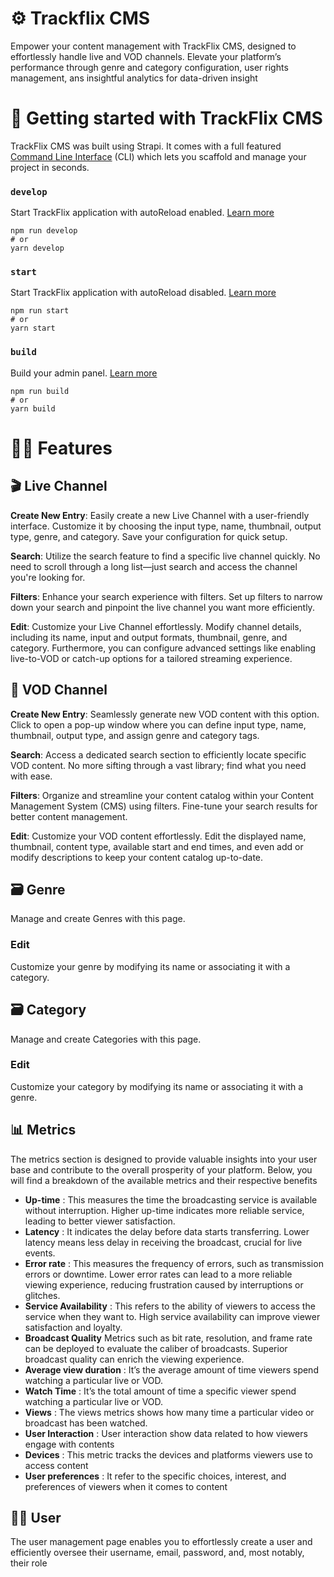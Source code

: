 # ⚙️ Trackflix CMS

Empower your content management with TrackFlix CMS, designed to effortlessly handle live and VOD channels. Elevate your platform’s performance through genre and category configuration, user rights management, ans insightful analytics for data-driven insight

# 🚀 Getting started with TrackFlix CMS

TrackFlix CMS was built using Strapi. It comes with a full featured [Command Line Interface](https://docs.strapi.io/dev-docs/cli) (CLI) which lets you scaffold and manage your project in seconds.

### `develop`

Start TrackFlix application with autoReload enabled. [Learn more](https://docs.strapi.io/dev-docs/cli#strapi-develop)

```
npm run develop
# or
yarn develop
```

### `start`

Start TrackFlix application with autoReload disabled. [Learn more](https://docs.strapi.io/dev-docs/cli#strapi-start)

```
npm run start
# or
yarn start
```

### `build`

Build your admin panel. [Learn more](https://docs.strapi.io/dev-docs/cli#strapi-build)

```
npm run build
# or
yarn build
```

# 👨‍💻 Features
## 🎬 Live Channel

**Create New Entry**: Easily create a new Live Channel with a user-friendly interface. Customize it by choosing the input type, name, thumbnail, output type, genre, and category. Save your configuration for quick setup.

**Search**: Utilize the search feature to find a specific live channel quickly. No need to scroll through a long list—just search and access the channel you're looking for.

**Filters**: Enhance your search experience with filters. Set up filters to narrow down your search and pinpoint the live channel you want more efficiently.

**Edit**: Customize your Live Channel effortlessly. Modify channel details, including its name, input and output formats, thumbnail, genre, and category. Furthermore, you can configure advanced settings like enabling live-to-VOD or catch-up options for a tailored streaming experience.

## 🎥 VOD Channel
**Create New Entry**: Seamlessly generate new VOD content with this option. Click to open a pop-up window where you can define input type, name, thumbnail, output type, and assign genre and category tags.

**Search**: Access a dedicated search section to efficiently locate specific VOD content. No more sifting through a vast library; find what you need with ease.

**Filters**: Organize and streamline your content catalog within your Content Management System (CMS) using filters. Fine-tune your search results for better content management.

**Edit**: Customize your VOD content effortlessly. Edit the displayed name, thumbnail, content type, available start and end times, and even add or modify descriptions to keep your content catalog up-to-date.


## 🗃️ Genre
Manage and create Genres with this page.
### Edit
Customize your genre by modifying its name or associating it with a category.
## 🗃️ Category
Manage and create Categories with this page.
### Edit
Customize your category by modifying its name or associating it with a genre.

## 📊 Metrics

The metrics section is designed to provide valuable insights into your user base and contribute to the overall prosperity of your platform. Below, you will find a breakdown of the available metrics and their respective benefits
* **Up-time** : 
This measures the time the broadcasting service is available without interruption. Higher up-time indicates more reliable service, leading to better viewer satisfaction.
* **Latency** :
It indicates the delay before data starts transferring. Lower latency means less delay in receiving the broadcast, crucial for live events.
* **Error rate** :
This measures the frequency of errors, such as transmission errors or downtime. Lower error rates can lead to a more reliable viewing experience, reducing frustration caused by interruptions or glitches.
* **Service Availability** :
This refers to the ability of viewers to access the service when they want to. High service availability can improve viewer satisfaction and loyalty.
* **Broadcast Quality**
Metrics such as bit rate, resolution, and frame rate can be deployed to evaluate the caliber of broadcasts. Superior broadcast quality can enrich the viewing experience.
* **Average view duration** :
It’s the average amount of time viewers spend watching a particular live or VOD. 
* **Watch Time** : 
It’s the total amount of time a specific viewer spend watching a particular live or VOD.
* **Views** : 
The views metrics shows how many time a particular video or broadcast has been watched.
* **User Interaction** :
User interaction show data related to how viewers engage with contents
* **Devices** :
This metric tracks the devices and platforms viewers use to access content
* **User preferences** :
It refer to the specific choices, interest, and preferences of viewers when it comes to content

## 👩‍💻 User

The user management page enables you to effortlessly create a user and efficiently oversee their username, email, password, and, most notably, their role

